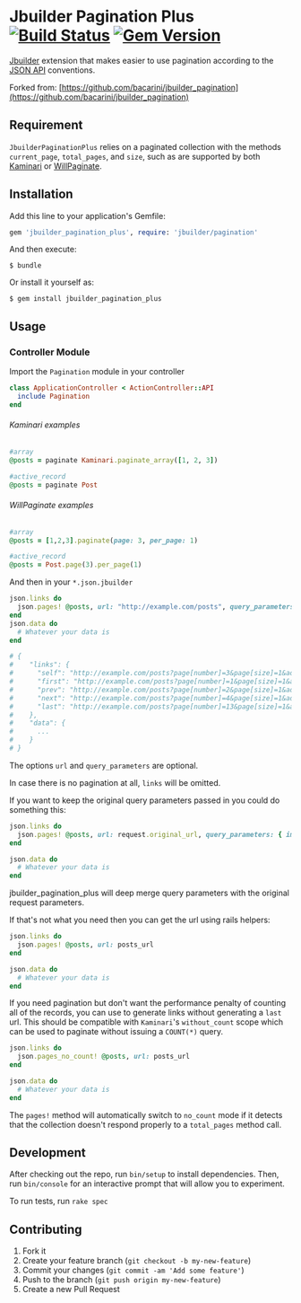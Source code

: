 # Jbuilder Pagination Plus [![Build Status](https://travis-ci.org/IlluminusLimited/jbuilder_pagination_plus.svg?branch=master)](https://travis-ci.org/IlluminusLimited/jbuilder_pagination_plus) [![Gem Version](https://badge.fury.io/rb/jbuilder_pagination_plus.svg)](https://badge.fury.io/rb/jbuilder_pagination_plus)

[Jbuilder](https://github.com/rails/jbuilder) extension that makes easier to use pagination according 
to the [JSON API](http://jsonapi.org/format/#fetching-pagination) conventions.

Forked from: [https://github.com/bacarini/jbuilder_pagination](https://github.com/bacarini/jbuilder_pagination)

## Requirement

`JbuilderPaginationPlus` relies on a paginated collection with the methods `current_page`, `total_pages`, 
and `size`, such as are supported by both [Kaminari](https://github.com/amatsuda/kaminari) 
or [WillPaginate](https://github.com/mislav/will_paginate).

## Installation

Add this line to your application's Gemfile:

```ruby
gem 'jbuilder_pagination_plus', require: 'jbuilder/pagination'
```

And then execute:

    $ bundle

Or install it yourself as:

    $ gem install jbuilder_pagination_plus

## Usage

### Controller Module

Import the `Pagination` module in your controller

```ruby
class ApplicationController < ActionController::API
  include Pagination
end

```

###### Kaminari examples
```ruby
#array
@posts = paginate Kaminari.paginate_array([1, 2, 3])

#active_record
@posts = paginate Post
```

###### WillPaginate examples

```ruby
#array
@posts = [1,2,3].paginate(page: 3, per_page: 1)

#active_record
@posts = Post.page(3).per_page(1)
```

And then in your `*.json.jbuilder`

```ruby
json.links do
  json.pages! @posts, url: "http://example.com/posts", query_parameters: { additional: 'parameters' }
end
json.data do
  # Whatever your data is
end

# {
#    "links": {
#      "self": "http://example.com/posts?page[number]=3&page[size]=1&additional=parameters",
#      "first": "http://example.com/posts?page[number]=1&page[size]=1&additional=parameters",
#      "prev": "http://example.com/posts?page[number]=2&page[size]=1&additional=parameters",
#      "next": "http://example.com/posts?page[number]=4&page[size]=1&additional=parameters",
#      "last": "http://example.com/posts?page[number]=13&page[size]=1&additional=parameters"
#    },
#    "data": {
#      ...
#    } 
# }  
```
The options `url` and  `query_parameters` are optional.

In case there is no pagination at all, `links` will be omitted.

If you want to keep the original query parameters passed in you could do something this: 

```ruby
json.links do
  json.pages! @posts, url: request.original_url, query_parameters: { images: params[:images] }
end

json.data do
  # Whatever your data is
end
```

jbuilder_pagination_plus will deep merge query parameters with the original request parameters.


If that's not what you need then you can get the url using rails helpers:

```ruby
json.links do
  json.pages! @posts, url: posts_url
end

json.data do
  # Whatever your data is
end
```

If you need pagination but don't want the performance penalty of counting all of the records, you can use
to generate links without generating a `last` url. This should be compatible with `Kaminari`'s
 `without_count` scope which can be used to paginate without issuing a `COUNT(*)` query.

```ruby
json.links do
  json.pages_no_count! @posts, url: posts_url
end

json.data do
  # Whatever your data is
end
```

The `pages!` method will automatically switch to `no_count` mode if it detects that the collection
doesn't respond properly to a `total_pages` method call.

## Development

After checking out the repo, run `bin/setup` to install dependencies. 
Then, run `bin/console` for an interactive prompt that will allow you to experiment.

To run tests, run `rake spec`

## Contributing

1. Fork it
2. Create your feature branch (`git checkout -b my-new-feature`)
3. Commit your changes (`git commit -am 'Add some feature'`)
4. Push to the branch (`git push origin my-new-feature`)
5. Create a new Pull Request
